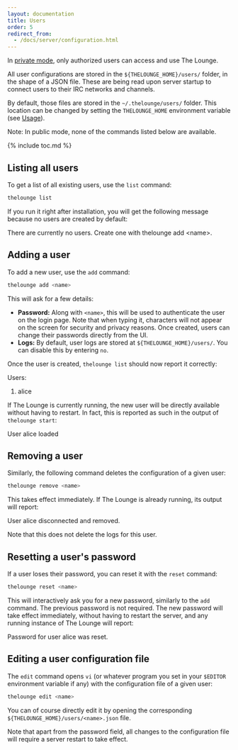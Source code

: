 ```yaml
---
layout: documentation
title: Users
order: 5
redirect_from:
  - /docs/server/configuration.html
---
```


In [private mode](/docs/configuration.html#public), only authorized users can
access and use The Lounge.

All user configurations are stored in the `${THELOUNGE_HOME}/users/` folder, in
the shape of a JSON file. These are being read upon server startup to connect
users to their IRC networks and channels.

By default, those files are stored in the `~/.thelounge/users/` folder. This
location can be changed by setting the `THELOUNGE_HOME` environment variable
(see [Usage](/docs/usage.html#thelounge_home)).

Note: In public mode, none of the commands listed below are available.

{% include toc.md %}

## Listing all users

To get a list of all existing users, use the `list` command:

```sh
thelounge list
```

If you run it right after installation, you will get the following message
because no users are created by default:

<div class="terminal">
  <span class="terminal-log-info"></span>
  There are currently no users. Create one with <span class="terminal-bold">thelounge add &lt;name&gt;</span>.
</div>

## Adding a user

To add a new user, use the `add` command:

```sh
thelounge add <name>
```

This will ask for a few details:

- **Password:** Along with `<name>`, this will be used to authenticate the user
  on the login page. Note that when typing it, characters will not appear on the
  screen for security and privacy reasons. Once created, users can change their
  passwords directly from the UI.
- **Logs:** By default, user logs are stored at `${THELOUNGE_HOME}/users/`. You
  can disable this by entering `no`.

Once the user is created, `thelounge list` should now report it correctly:

<div class="terminal">
  <span class="terminal-log-info"></span>
  Users:<br>

  <span class="terminal-log-info"></span>
  1. <span class="terminal-bold">alice</span>
</div>

If The Lounge is currently running, the new user will be directly available
without having to restart. In fact, this is reported as such in the output of
`thelounge start`:

<div class="terminal">
  <span class="terminal-log-info"></span>
  User <span class="terminal-bold">alice</span> loaded
</div>

## Removing a user

Similarly, the following command deletes the configuration of a given user:

```sh
thelounge remove <name>
```

This takes effect immediately. If The Lounge is already running, its output will
report:

<div class="terminal">
  <span class="terminal-log-info"></span>
  User <span class="terminal-bold">alice</span> disconnected and removed.
</div>

Note that this does not delete the logs for this user.

## Resetting a user's password

If a user loses their password, you can reset it with the `reset` command:

```sh
thelounge reset <name>
```

This will interactively ask you for a new password, similarly to the `add`
command. The previous password is not required. The new password will take
effect immediately, without having to restart the server, and any running
instance of The Lounge will report:

<div class="terminal">
  <span class="terminal-log-info"></span>
  Password for user <span class="terminal-bold">alice</span> was reset.
</div>

## Editing a user configuration file

The `edit` command opens `vi` (or whatever program you set in your `$EDITOR`
environment variable if any) with the configuration file of a given user:

```sh
thelounge edit <name>
```

You can of course directly edit it by opening the corresponding
`${THELOUNGE_HOME}/users/<name>.json` file.

Note that apart from the password field, all changes to the configuration file
will require a server restart to take effect.
